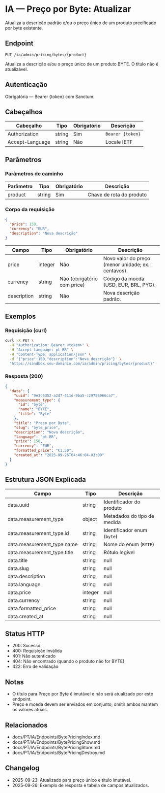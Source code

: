 # IA — Preço por Byte: Atualizar

Atualiza a descrição padrão e/ou o preço único de um produto precificado por byte existente.

## Endpoint

```
PUT /ia/admin/pricing/bytes/{product}
```

Atualiza a descrição e/ou o preço único de um produto BYTE. O título não é atualizável.

## Autenticação

Obrigatória — Bearer {token} com Sanctum.

## Cabeçalhos

| Cabeçalho        | Tipo   | Obrigatório | Descrição |
| ---------------- | ------ | ----------- | --------- |
| Authorization    | string | Sim         | `Bearer {token}` |
| Accept-Language  | string | Não         | Locale IETF |

## Parâmetros

### Parâmetros de caminho

| Parâmetro | Tipo   | Obrigatório | Descrição |
| --------- | ------ | ----------- | --------- |
| product   | string | Sim         | Chave de rota do produto |

### Corpo da requisição

```json
{
  "price": 150,
  "currency": "EUR",
  "description": "Nova descrição"
}
```

| Campo       | Tipo    | Obrigatório | Descrição |
| ----------- | ------- | ----------- | --------- |
| price       | integer | Não         | Novo valor do preço (menor unidade; ex.: centavos). |
| currency    | string  | Não (obrigatório com price) | Código da moeda (USD, EUR, BRL, PYG). |
| description | string  | Não         | Nova descrição padrão. |

## Exemplos

### Requisição (curl)

```bash
curl -X PUT \
  -H "Authorization: Bearer <token>" \
  -H "Accept-Language: pt-BR" \
  -H "Content-Type: application/json" \
  -d '{"price":150,"description":"Nova descrição"}' \
  "https://sandbox.seu-dominio.com/ia/admin/pricing/bytes/{product}"
```

### Resposta (200)

```json
{
  "data": {
    "uuid": "9e3c5352-a2d7-411d-9ba5-c29756966ca7",
    "measurement_type": {
      "id": "byte",
      "name": "BYTE",
      "title": "Byte"
    },
    "title": "Preço por Byte",
    "slug": "byte_price",
    "description": "Nova descrição",
    "language": "pt-BR",
    "price": 150,
    "currency": "EUR",
    "formatted_price": "€1,50",
    "created_at": "2025-09-26T04:46:04-03:00"
  }
}
```

## Estrutura JSON Explicada

| Campo                         | Tipo        | Descrição |
| ----------------------------- | ----------- | --------- |
| data.uuid                     | string      | Identificador do produto |
| data.measurement_type         | object      | Metadados do tipo de medida |
| data.measurement_type.id      | string      | Identificador enum (`byte`) |
| data.measurement_type.name    | string      | Nome do enum (`BYTE`) |
| data.measurement_type.title   | string      | Rótulo legível |
| data.title                    | string|null | Título localizado do produto |
| data.slug                     | string|null | Slug usado internamente |
| data.description              | string|null | Descrição padrão atualizada |
| data.language                 | string|null | Locale associado ao título padrão |
| data.price                    | integer|null | Preço atualizado na menor unidade |
| data.currency                 | string|null | Código ISO da moeda |
| data.formatted_price          | string|null | Preço formatado |
| data.created_at               | string|null | Data de criação (ISO 8601) |

## Status HTTP

- 200: Sucesso
- 400: Requisição inválida
- 401: Não autenticado
- 404: Não encontrado (quando o produto não for BYTE)
- 422: Erro de validação

## Notas

- O título para Preço por Byte é imutável e não será atualizado por este endpoint.
- Preço e moeda devem ser enviados em conjunto; omitir ambos mantém os valores atuais.

## Relacionados

- docs/PT/IA/Endpoints/BytePricingIndex.md
- docs/PT/IA/Endpoints/BytePricingShow.md
- docs/PT/IA/Endpoints/BytePricingStore.md
- docs/PT/IA/Endpoints/BytePricingDestroy.md

## Changelog

- 2025-09-23: Atualizado para preço único e título imutável.
- 2025-09-26: Exemplo de resposta e tabela de campos atualizados.
